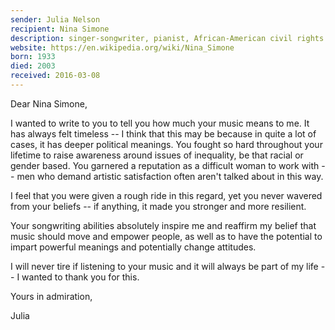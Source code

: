 ```yaml
---
sender: Julia Nelson
recipient: Nina Simone
description: singer-songwriter, pianist, African-American civil rights activist
website: https://en.wikipedia.org/wiki/Nina_Simone
born: 1933
died: 2003
received: 2016-03-08
---
```


Dear Nina Simone,

I wanted to write to you to tell you how much your music means to me. It has always felt timeless -- I think that this may be because in quite a lot of cases, it has deeper political meanings. You fought so hard throughout your lifetime to raise awareness around issues of inequality, be that racial or gender based. You garnered a reputation as a difficult woman to work with -- men who demand artistic satisfaction often aren't talked about in this way.

I feel that you were given a rough ride in this regard, yet you never wavered from your beliefs -- if anything, it made you stronger and more resilient.

Your songwriting abilities absolutely inspire me and reaffirm my belief that music should move and empower people, as well as to have the potential to impart powerful meanings and potentially change attitudes.

I will never tire if listening to your music and it will always be part of my life -- I wanted to thank you for this.

Yours in admiration,

Julia
